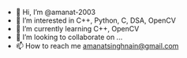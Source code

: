 - 👋 Hi, I’m @amanat-2003
- 👀 I’m interested in C++, Python, C, DSA, OpenCV
- 🌱 I’m currently learning C++, OpenCV
- 💞️ I’m looking to collaborate on ...
- 📫 How to reach me amanatsinghnain@gmail.com

<!---
amanat-2003/amanat-2003 is a ✨ special ✨ repository because its `README.md` (this file) appears on your GitHub profile.
You can click the Preview link to take a look at your changes.
--->
